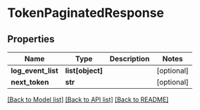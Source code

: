 # TokenPaginatedResponse

## Properties
Name | Type | Description | Notes
------------ | ------------- | ------------- | -------------
**log_event_list** | **list[object]** |  | [optional] 
**next_token** | **str** |  | [optional] 

[[Back to Model list]](../README.md#documentation-for-models) [[Back to API list]](../README.md#documentation-for-api-endpoints) [[Back to README]](../README.md)

